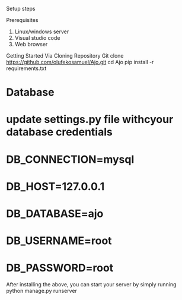 Setup steps

Prerequisites
1. Linux/windows server
2. Visual studio code
3. Web browser


Getting Started
Via Cloning Repository
Git clone https://github.com/olufekosamuel/Ajo.git
cd Ajo
pip install -r requirements.txt


# Database
# update settings.py file withcyour database credentials
# DB_CONNECTION=mysql
# DB_HOST=127.0.0.1
# DB_DATABASE=ajo
# DB_USERNAME=root
# DB_PASSWORD=root

After installing the above, you can start your server by simply running python manage.py runserver 

